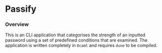 # Passify
### Overview
This is an CLI application that categorises the strength of an inputted password using a set of predefined conditions that are examined. The application is written completely in `Ocaml` and requires `dune` to be compiled.
